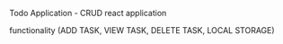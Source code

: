 Todo Application - CRUD react application

functionality
(ADD TASK,
VIEW TASK,
DELETE TASK,
LOCAL STORAGE)
